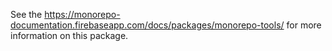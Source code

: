 See the https://monorepo-documentation.firebaseapp.com/docs/packages/monorepo-tools/ for more information on this package.
